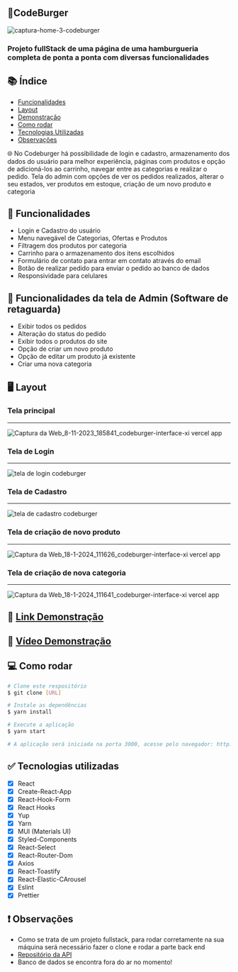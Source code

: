 ## 🍔CodeBurger 
![captura-home-3-codeburger](https://github.com/Renanjuniior6/codeburger-interface/assets/106713211/92b81bb0-0efe-4ef0-acef-43ca97debed0)
### Projeto fullStack de uma página de uma hamburgueria completa de ponta a ponta com diversas funcionalidades

## 📚 Índice 
- [Funcionalidades](#-funcionalidades)
- [Layout](#-layout)
- [Demonstração](#-link-demonstração)
- [Como rodar](#-como-rodar)
- [Tecnologias Utilizadas](#-tecnologias-utilizadas)
- [Observações](#-observações)

🌐 No Codeburger há possibilidade de login e cadastro, armazenamento dos dados do usuário para melhor experiência, páginas com produtos e opção de adicioná-los ao carrinho, navegar entre as categorias e realizar o pedido. Tela do admin com opções de ver os pedidos realizados, alterar o seu estados, ver produtos em estoque, criação de um novo produto e categoria

## 🔧 Funcionalidades 
- Login e Cadastro do usuário
- Menu navegável de Categorias, Ofertas e Produtos
- Filtragem dos produtos por categoria
- Carrinho para o armazenamento dos itens escolhidos
- Formulário de contato para entrar em contato através do email
- Botão de realizar pedido para enviar o pedido ao banco de dados
- Responsividade para celulares

## 🔧 Funcionalidades da tela de Admin (Software de retaguarda)
- Exibir todos os pedidos
- Alteração do status do pedido
- Exibir todos o produtos do site
- Opção de criar um novo produto
- Opção de editar um produto já existente
- Criar uma nova categoria

## 🖥 Layout 
### Tela principal
<hr />

![Captura da Web_8-11-2023_185841_codeburger-interface-xi vercel app](https://github.com/Renanjuniior6/codeburger-interface/assets/106713211/2843489a-d6ee-4b5c-b28c-0a1d24bd61f2)

### Tela de Login
<hr />

![tela de login codeburger](https://github.com/Renanjuniior6/codeburger-interface/assets/106713211/00eff399-3d2a-4f4f-aece-0eeb310f6d5f)

### Tela de Cadastro
<hr />

![tela de cadastro codeburger](https://github.com/Renanjuniior6/codeburger-interface/assets/106713211/334746b3-2fa1-4fed-9fff-6c9f322e3f2d)

### Tela de criação de novo produto
<hr />

![Captura da Web_18-1-2024_111626_codeburger-interface-xi vercel app](https://github.com/Renanjuniior6/codeburger-interface/assets/106713211/10d52e29-ebf9-4243-837c-7bbcdcfb5f7f)

### Tela de criação de nova categoria
<hr />

![Captura da Web_18-1-2024_111641_codeburger-interface-xi vercel app](https://github.com/Renanjuniior6/codeburger-interface/assets/106713211/596282db-a1e3-4590-87d2-4f28078f8d31)

## 📲 [Link Demonstração](https://codeburger-interface-xi.vercel.app/)
## 📲 [Vídeo Demonstração](https://www.linkedin.com/feed/update/urn:li:activity:7128471344647725056/)

## 💻 Como rodar 
```bash
# Clone este respositório
$ git clone [URL]

# Instale as dependências
$ yarn install

# Execute a aplicação
$ yarn start

# A aplicação será iniciada na porta 3000, acesse pelo navegador: http://localhost:3000
```
## ✅ Tecnologias utilizadas
- [X] React
- [X] Create-React-App
- [X] React-Hook-Form
- [X] React Hooks
- [X] Yup
- [X] Yarn
- [X] MUI (Materials UI)
- [X] Styled-Components
- [X] React-Select
- [X] React-Router-Dom
- [X] Axios
- [X] React-Toastify
- [X] React-Elastic-CArousel
- [X] Eslint
- [X] Prettier

## ❗ Observações 
- Como se trata de um projeto fullstack, para rodar corretamente na sua máquina será necessário fazer o clone e rodar a parte back end
- [Repositório da API](https://github.com/Renanjuniior6/CodeBurger-Backend)
- Banco de dados se encontra fora do ar no momento!

